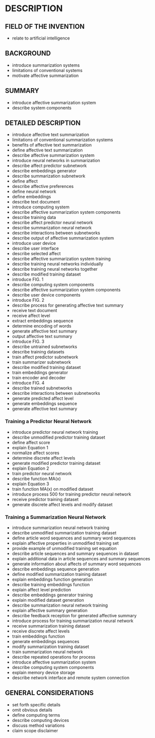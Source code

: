 # DESCRIPTION

## FIELD OF THE INVENTION

- relate to artificial intelligence

## BACKGROUND

- introduce summarization systems
- limitations of conventional systems
- motivate affective summarization

## SUMMARY

- introduce affective summarization system
- describe system components

## DETAILED DESCRIPTION

- introduce affective text summarization
- limitations of conventional summarization systems
- benefits of affective text summarization
- define affective text summarization
- describe affective summarization system
- introduce neural networks in summarization
- describe affect predictor subnetwork
- describe embeddings generator
- describe summarization subnetwork
- define affect
- describe affective preferences
- define neural network
- define embeddings
- describe text document
- introduce computing system
- describe affective summarization system components
- describe training data
- describe affect predictor neural network
- describe summarization neural network
- describe interactions between subnetworks
- describe output of affective summarization system
- introduce user device
- describe user interface
- describe selected affect
- describe affective summarization system training
- describe training neural networks individually
- describe training neural networks together
- describe modified training dataset
- introduce FIG. 1
- describe computing system components
- describe affective summarization system components
- describe user device components
- introduce FIG. 2
- describe process for generating affective text summary
- receive text document
- receive affect level
- extract embeddings sequence
- determine encoding of words
- generate affective text summary
- output affective text summary
- introduce FIG. 3
- describe untrained subnetworks
- describe training datasets
- train affect predictor subnetwork
- train summarizer subnetwork
- describe modified training dataset
- train embeddings generator
- train encoder and decoder
- introduce FIG. 4
- describe trained subnetworks
- describe interactions between subnetworks
- generate predicted affect level
- generate embeddings sequence
- generate affective text summary

### Training a Predictor Neural Network

- introduce predictor neural network training
- describe unmodified predictor training dataset
- define affect score
- explain Equation 1
- normalize affect scores
- determine discrete affect levels
- generate modified predictor training dataset
- explain Equation 2
- train predictor neural network
- describe function MA(x)
- explain Equation 3
- train function MA(x) on modified dataset
- introduce process 500 for training predictor neural network
- receive predictor training dataset
- generate discrete affect levels and modify dataset

### Training a Summarization Neural Network

- introduce summarization neural network training
- describe unmodified summarization training dataset
- define article word sequences and summary word sequences
- explain affective properties in unmodified training set
- provide example of unmodified training set equation
- describe article sequences and summary sequences in dataset
- explain additional data in article sequences and summary sequences
- generate information about affects of summary word sequences
- describe embeddings sequence generation
- define modified summarization training dataset
- explain embeddings function generation
- describe training embeddings function
- explain affect level prediction
- describe embeddings generator training
- explain modified dataset generation
- describe summarization neural network training
- explain affective summary generation
- describe feedback reception for generated affective summary
- introduce process for training summarization neural network
- receive summarization training dataset
- receive discrete affect levels
- train embeddings function
- generate embeddings sequences
- modify summarization training dataset
- train summarization neural network
- describe repeated operations for process
- introduce affective summarization system
- describe computing system components
- explain memory device storage
- describe network interface and remote system connection

## GENERAL CONSIDERATIONS

- set forth specific details
- omit obvious details
- define computing terms
- describe computing devices
- discuss method variations
- claim scope disclaimer

